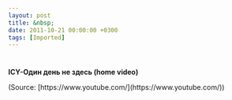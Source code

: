 ```yaml
---
layout: post
title: &nbsp;
date: 2011-10-21 00:00:00 +0300
tags: [Imported]
---
```

# 

**ICY-Один день не здесь (home video)**

<div class="attribution">(<span>Source:</span> [https://www.youtube.com/](https://www.youtube.com/))</div>